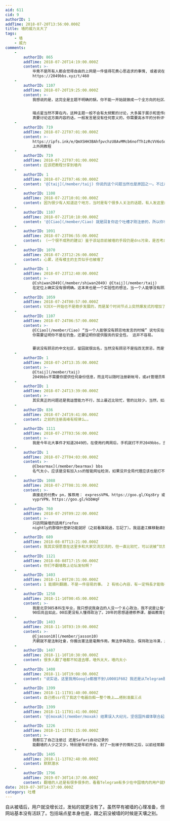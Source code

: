 ```yaml
---
aid: 611
cid: 9
authorID: 1
addTime: 2018-07-20T13:56:00.000Z
title: 墙的威力太大了
tags:
    - 墙
    - 威力
comments:
    -
        authorID: 865
        addTime: 2018-07-20T14:19:00.000Z
        content: >-
            毕竟不是所有人都会觉得自由的上网是一件值得花费心思追求的事情, 或者说在一个不自由的国度这是一件值得的事情. 之前我也问过有些关系的问题
            https://2049bbs.xyz/t/460
    -
        authorID: 1107
        addTime: 2018-07-20T19:25:00.000Z
        content: >-
            我想说的是，这完全是主题不明确的锅，你不能一开始就做成一个全方向的社区。 如果有一两个专注的主题，情况会好上许多。


            端点星当然不算在内，这种主题一般不会有太频繁的讨论，大多属于展示和宣传内容。
            真要讨论这方面内容的话，一般发言是没有任何意义的，你需要高水平的分析评论才能激起相当水平的讨论热情。
    -
        authorID: 719
        addTime: 2018-07-22T07:01:00.000Z
        content: >-
            https://ipfs.ink/e/QmXSHH3BAhfpvchzU8AvMMcb6nofTh1zRcVV6oSqqkrjVt?from=groupmessage&isappinstalled=0
            上外网教程
    -
        authorID: 719
        addTime: 2018-07-22T07:01:00.000Z
        content: 应该把教程分享到墙内
    -
        authorID: 1
        addTime: 2018-07-22T07:46:00.000Z
        content: '@[taij](/member/taij) 你说的这个问题当然也是原因之一。不过从用户的注册时间来看，被墙之后几乎没有新注册用户了。'
    -
        authorID: 1108
        addTime: 2018-07-22T10:01:00.000Z
        content: 因为很少有人知道这个地方，当时是有个很多人关注的话题，有人发这里的链接。但现在没什么话题，或者已经没有精力讨论话题
    -
        authorID: 1107
        addTime: 2018-07-22T10:18:00.000Z
        content: '@[Ciao](/member/Ciao) 就是回复你这个吐槽才刚注册的，所以你有想过为什么我之前没有注册？'
    -
        authorID: 1091
        addTime: 2018-07-23T06:55:00.000Z
        content: （一个很不成熟的建议）鉴于该站目前被墙的手段仍是dns污染，是否考虑增加一个域名使用，当然避免不了最终结果，但或许还可以吸引一部分用户。
    -
        authorID: 1070
        addTime: 2018-07-23T12:26:00.000Z
        content: 心累，还有楼主的主页似乎也被墙了
    -
        authorID: 1
        addTime: 2018-07-23T12:40:00.000Z
        content: >-
            @[shiwan2049](/member/shiwan2049) @[taij](/member/taij)
            在定位上确实没有很明确。这本来也是一个实验性的想法，当一个人能够没有顾忌地发言的时候，论坛会变成什么样子。总体感觉是，潜水的还是比较多，偶尔围观发言，愿意**主动**向陌生人分享的还是比较少。当然，最大的问题还是没有持续不断的运营。我对运营真的不在行。
    -
        authorID: 1059
        addTime: 2018-07-24T00:57:00.000Z
        content: V2EX一开始也不是稳步发展的，而是某个时间节点上突然爆发式的增加了大量用户。而在这之前，站长已经运营了两年。
    -
        authorID: 1107
        addTime: 2018-07-24T06:57:00.000Z
        content: >-
            @[Ciao](/member/Ciao) “当一个人能够没有顾忌地发言的时候” 说句实在话，我还真不敢。
            你需要证明你不是在钓鱼，还要证明你提供服务的安全性。 这并不容易。


            要说没有顾忌的中文社区，留园就很出名，当然没有顾忌不是指百无禁忌，而是言论自由。
    -
        authorID: 1
        addTime: 2018-07-24T13:35:00.000Z
        content: >-
            @[taij](/member/taij)
            2049bbs不需要你提供任何身份信息，而且可以随时注册新帐号，或at管理员帮你删除内容。更何况，站长我活的好好的时候，也轮不到在这发言的用户吧。要说我是来钓鱼的，那就没啥好讲的。
    -
        authorID: 1
        addTime: 2018-07-24T13:39:00.000Z
        content: >-
            其实真正的问题还是我运营能力不行，加上最近比较忙，管的比较少。当然，如果这里的早期用户能有极个别的跳出用户的自我身份定位，把自己当作2049bbs的管理者、创造者，这是我一直期待的。
    -
        authorID: 836
        addTime: 2018-07-24T19:41:00.000Z
        content: 之前的注册高峰有规律么。。
    -
        authorID: 1111
        addTime: 2018-07-27T03:56:00.000Z
        content: >-
            我是今年北大事件才知道2049的，在使用约两周后，手机就打不开2049bbs，当时发在论坛里，发现和我相同遭遇的人不多，今天是我再一次翻墙进入的，是从端点星的github的页面进来的，真是艰难啊，我用的是shadowstock，直接访问网址都不行。。。。。
    -
        authorID: 1
        addTime: 2018-07-27T04:03:00.000Z
        content: >-
            @[bearmax](/member/bearmax) bbs
            名气太小，应该是没有加入ss的智能网址检测，如果没开全局代理应该也是打不开的。
    -
        authorID: 1088
        addTime: 2018-07-27T08:31:00.000Z
        content: >-
            直接走的付费v pn，推荐用： expressVPN，https://goo.gl/Xqz8ry 或者 golden frog
            vyprVPN，https://goo.gl/kbbWqF
    -
        authorID: 760
        addTime: 2018-07-29T09:22:00.000Z
        content: >-
            只訪問論壇的話用firefox
            nightly的那個什麼新功能就好（之前看誰說過，忘記了）。我這邊江蘇移動直接訪問2049bbs一直沒問題。
    -
        authorID: 689
        addTime: 2018-08-07T13:21:00.000Z
        content: 我其实很愿意在这里多和大家交流交流的，但一直比较忙，可以说被“饥荒政治”困住了吧。无奈。很多国人都没有精力去琢磨翻墙的……
    -
        authorID: 1121
        addTime: 2018-08-08T17:15:00.000Z
        content: 你们不翻墙敢上论坛发帖啊？
    -
        authorID: 1403
        addTime: 2018-11-09T20:31:00.000Z
        content: 1 能順利翻牆，不是一件容易的事。 2 有核心內容，有一定特長才能吸引到用戶。
    -
        authorID: 1250
        addTime: 2018-11-10T00:45:00.000Z
        content: >-
            我是北京985本科生毕业，我只想说我身边的人没一个关心政治，我不说是让每个人普罗大众，但起码你得懂宪法赋予你权力的同时，你也要维护宪法，而不是让它成为少数人统治的工具。
            90后尚且如此，00后更没有人懂得政治了。20年的思想道德修养课，基础教育已经根入大众内心了
    -
        authorID: 1403
        addTime: 2018-11-10T03:19:00.000Z
        content: >-
            @[jasson10](/member/jasson10)
            兲朝就不是法制社會，你搬出憲法是毫無作用。無法參與政治，保持政治冷漠，是自我保護的表現。洗腦教育不是基礎教育。黨國一體，所謂愛國教育就是愛共匪，效忠共匪。
    -
        authorID: 1407
        addTime: 2018-11-10T10:38:00.000Z
        content: 很多人翻了墙都不知道去哪，墙外太大，墙内太小
    -
        authorID: 1408
        addTime: 2018-11-10T19:08:00.000Z
        content: "说实话，这里我用Google都搜不到\U0001F602 我还是从Telegram那里听人推荐来的。"
    -
        authorID: 1399
        addTime: 2018-11-11T01:40:00.000Z
        content: 自己搭ssr花了我这个电器白痴一整个晚上……搭到凌晨三点
    -
        authorID: 1399
        addTime: 2018-11-11T01:41:00.000Z
        content: '@[moxak](/member/moxak) 结果误入大纪元，坚信国外媒体联合起来恶意诋毁某国'
    -
        authorID: 1226
        addTime: 2018-11-13T02:15:00.000Z
        content: >-
            我都忘了自己注册过 还是Safari自动记录的
            能翻墙的人少之又少，特别是年初开会，封了一批梯子的情形之后，以前经常翻墙的那批人都找不到梯子
    -
        authorID: 1405
        addTime: 2018-11-13T02:48:00.000Z
        content: 默默潜水
    -
        authorID: 1796
        addTime: 2019-07-30T14:37:00.000Z
        content: 翻墙的人还是有很多很多的，看看Telegram有多少在中国境内的用户就知道了。
date: 2019-07-30T14:37:00.000Z
category: 吐槽
---
```


自从被墙后，用户就没增长过，发帖的就更没有了。虽然早有被墙的心理准备，但网站基本没有活跃了。包括端点星本身也是，跟之前没被墙的时候是天壤之别。
